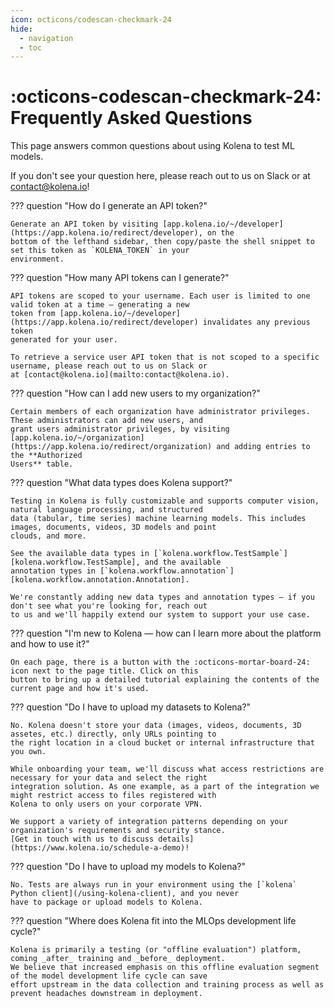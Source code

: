 ```yaml
---
icon: octicons/codescan-checkmark-24
hide:
  - navigation
  - toc
---
```


# :octicons-codescan-checkmark-24: Frequently Asked Questions

This page answers common questions about using Kolena to test ML models.

If you don't see your question here, please reach out to us on Slack or at
[contact@kolena.io](mailto:contact@kolena.io)!

??? question "How do I generate an API token?"

    Generate an API token by visiting [app.kolena.io/~/developer](https://app.kolena.io/redirect/developer), on the
    bottom of the lefthand sidebar, then copy/paste the shell snippet to set this token as `KOLENA_TOKEN` in your
    environment.

??? question "How many API tokens can I generate?"

    API tokens are scoped to your username. Each user is limited to one valid token at a time — generating a new
    token from [app.kolena.io/~/developer](https://app.kolena.io/redirect/developer) invalidates any previous token
    generated for your user.

    To retrieve a service user API token that is not scoped to a specific username, please reach out to us on Slack or
    at [contact@kolena.io](mailto:contact@kolena.io).

??? question "How can I add new users to my organization?"

    Certain members of each organization have administrator privileges. These administrators can add new users, and
    grant users administrator privileges, by visiting
    [app.kolena.io/~/organization](https://app.kolena.io/redirect/organization) and adding entries to the **Authorized
    Users** table.

??? question "What data types does Kolena support?"

    Testing in Kolena is fully customizable and supports computer vision, natural language processing, and structured
    data (tabular, time series) machine learning models. This includes images, documents, videos, 3D models and point
    clouds, and more.

    See the available data types in [`kolena.workflow.TestSample`][kolena.workflow.TestSample], and the available
    annotation types in [`kolena.workflow.annotation`][kolena.workflow.annotation.Annotation].

    We're constantly adding new data types and annotation types — if you don't see what you're looking for, reach out
    to us and we'll happily extend our system to support your use case.

??? question "I'm new to Kolena — how can I learn more about the platform and how to use it?"

    On each page, there is a button with the :octicons-mortar-board-24: icon next to the page title. Click on this
    button to bring up a detailed tutorial explaining the contents of the current page and how it's used.

??? question "Do I have to upload my datasets to Kolena?"

    No. Kolena doesn't store your data (images, videos, documents, 3D assetes, etc.) directly, only URLs pointing to
    the right location in a cloud bucket or internal infrastructure that you own.

    While onboarding your team, we'll discuss what access restrictions are necessary for your data and select the right
    integration solution. As one example, as a part of the integration we might restrict access to files registered with
    Kolena to only users on your corporate VPN.

    We support a variety of integration patterns depending on your organization's requirements and security stance.
    [Get in touch with us to discuss details](https://www.kolena.io/schedule-a-demo)!

??? question "Do I have to upload my models to Kolena?"

    No. Tests are always run in your environment using the [`kolena` Python client](/using-kolena-client), and you never
    have to package or upload models to Kolena.

??? question "Where does Kolena fit into the MLOps development life cycle?"

    Kolena is primarily a testing (or "offline evaluation") platform, coming _after_ training and _before_ deployment.
    We believe that increased emphasis on this offline evaluation segment of the model development life cycle can save
    effort upstream in the data collection and training process as well as prevent headaches downstream in deployment.
